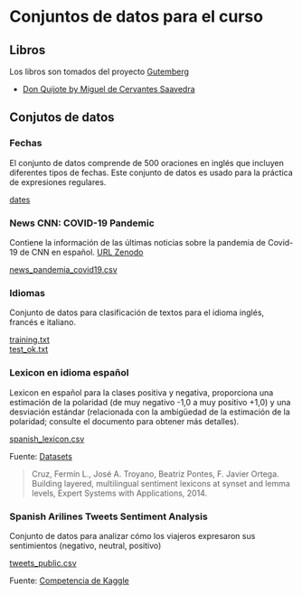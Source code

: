# Conjuntos de datos para el curso
## Libros

Los libros son tomados del proyecto [Gutemberg](https://www.gutenberg.org/browse/languages/es)


* [Don Quijote by Miguel de Cervantes Saavedra](https://www.gutenberg.org/ebooks/2000)

## Conjutos de datos

### Fechas
El conjunto de datos comprende de 500 oraciones en inglés que incluyen diferentes tipos de fechas. Este conjunto de datos es usado para la práctica de expresiones regulares.

[dates](dates.txt)

### News CNN: COVID-19 Pandemic
Contiene la información de las últimas noticias sobre la pandemia de Covid-19 de CNN en español. [URL Zenodo](https://zenodo.org/record/6440655)

[news_pandemia_covid19.csv](news_pandemia_covid19.csv)

### Idiomas
Conjunto de datos para clasificación de textos para el idioma inglés, francés e italiano.

[training.txt](training.txt)<br>
[test_ok.txt](test_ok.txt)


### Lexicon en idioma español

Lexicon en español para la clases positiva y negativa, proporciona una estimación de la polaridad (de muy negativo -1,0 a muy positivo +1,0) y una desviación estándar (relacionada con la ambigüedad de la estimación de la polaridad; consulte el documento para obtener más detalles).

[spanish_lexicon.csv](spanish_lexicon.csv)

Fuente: [Datasets](http://www.lsi.us.es/~fermin/index.php?title=Datasets)

> Cruz, Fermín L., José A. Troyano, Beatriz Pontes, F. Javier Ortega. Building layered, multilingual sentiment lexicons at synset and lemma levels, Expert Systems with Applications, 2014.

### Spanish Arilines Tweets Sentiment Analysis

Conjunto de datos para analizar cómo los viajeros expresaron sus sentimientos (negativo, neutral, positivo)

[tweets_public.csv](tweets_public.csv)

Fuente: [Competencia de Kaggle](https://www.kaggle.com/competitions/spanish-arilines-tweets-sentiment-analysis/data)


